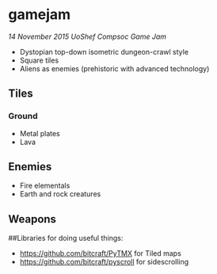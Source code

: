 # gamejam
*14 November 2015 UoShef Compsoc Game Jam*

- Dystopian top-down isometric dungeon-crawl style
- Square tiles
- Aliens as enemies (prehistoric with advanced technology)

## Tiles
### Ground
- Metal plates
- Lava

## Enemies
- Fire elementals
- Earth and rock creatures

## Weapons


##Libraries for doing useful things:
- https://github.com/bitcraft/PyTMX for Tiled maps
- https://github.com/bitcraft/pyscroll for sidescrolling
